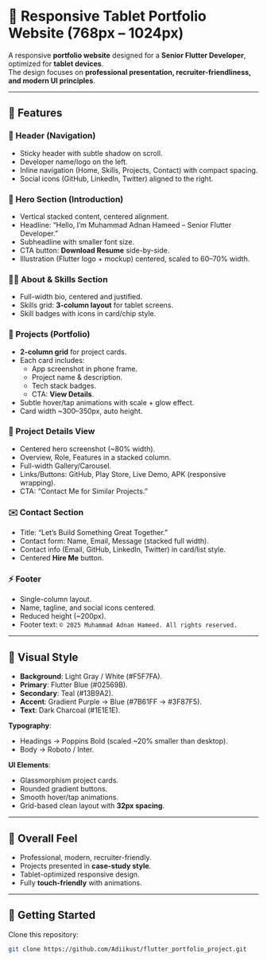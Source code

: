 # 📱 Responsive Tablet Portfolio Website (768px – 1024px)

A responsive **portfolio website** designed for a **Senior Flutter Developer**, optimized for **tablet devices**.  
The design focuses on **professional presentation, recruiter-friendliness, and modern UI principles**.

---

## 🔹 Features

### 📌 Header (Navigation)
- Sticky header with subtle shadow on scroll.
- Developer name/logo on the left.
- Inline navigation (Home, Skills, Projects, Contact) with compact spacing.
- Social icons (GitHub, LinkedIn, Twitter) aligned to the right.

### 🎯 Hero Section (Introduction)
- Vertical stacked content, centered alignment.
- Headline: “Hello, I’m Muhammad Adnan Hameed – Senior Flutter Developer.”
- Subheadline with smaller font size.
- CTA button: **Download Resume** side-by-side.
- Illustration (Flutter logo + mockup) centered, scaled to 60–70% width.

### 👨‍💻 About & Skills Section
- Full-width bio, centered and justified.
- Skills grid: **3-column layout** for tablet screens.
- Skill badges with icons in card/chip style.

### 📂 Projects (Portfolio)
- **2-column grid** for project cards.
- Each card includes:
    - App screenshot in phone frame.
    - Project name & description.
    - Tech stack badges.
    - CTA: **View Details**.
- Subtle hover/tap animations with scale + glow effect.
- Card width ~300–350px, auto height.

### 📱 Project Details View
- Centered hero screenshot (~80% width).
- Overview, Role, Features in a stacked column.
- Full-width Gallery/Carousel.
- Links/Buttons: GitHub, Play Store, Live Demo, APK (responsive wrapping).
- CTA: “Contact Me for Similar Projects.”

### ✉️ Contact Section
- Title: “Let’s Build Something Great Together.”
- Contact form: Name, Email, Message (stacked full width).
- Contact info (Email, GitHub, LinkedIn, Twitter) in card/list style.
- Centered **Hire Me** button.

### ⚡ Footer
- Single-column layout.
- Name, tagline, and social icons centered.
- Reduced height (~200px).
- Footer text: `© 2025 Muhammad Adnan Hameed. All rights reserved.`

---

## 🎨 Visual Style

- **Background**: Light Gray / White (#F5F7FA).
- **Primary**: Flutter Blue (#02569B).
- **Secondary**: Teal (#13B9A2).
- **Accent**: Gradient Purple → Blue (#7B61FF → #3F87F5).
- **Text**: Dark Charcoal (#1E1E1E).

**Typography**:
- Headings → Poppins Bold (scaled ~20% smaller than desktop).
- Body → Roboto / Inter.

**UI Elements**:
- Glassmorphism project cards.
- Rounded gradient buttons.
- Smooth hover/tap animations.
- Grid-based clean layout with **32px spacing**.

---

## 🌟 Overall Feel
- Professional, modern, recruiter-friendly.
- Projects presented in **case-study style**.
- Tablet-optimized responsive design.
- Fully **touch-friendly** with animations.

---

## 🚀 Getting Started

Clone this repository:

```bash
git clone https://github.com/Adiikust/flutter_portfolio_project.git

